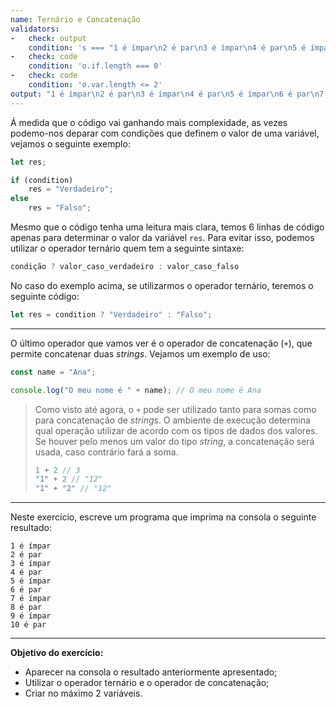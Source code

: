 ```yaml
---
name: Ternário e Concatenação
validators:
-   check: output
    condition: 's === "1 é ímpar\n2 é par\n3 é ímpar\n4 é par\n5 é ímpar\n6 é par\n7 é ímpar\n8 é par\n9 é ímpar\n10 é par"'
-   check: code
    condition: 'o.if.length === 0'
-   check: code
    condition: 'o.var.length <= 2'
output: "1 é ímpar\n2 é par\n3 é ímpar\n4 é par\n5 é ímpar\n6 é par\n7 é ímpar\n8 é par\n9 é ímpar\n10 é par"
---
```


Á medida que o código vai ganhando mais complexidade, as vezes podemo-nos deparar com condições que definem o valor de uma variável, vejamos o seguinte exemplo:

```js
let res;

if (condition)
    res = "Verdadeiro";
else
    res = "Falso";
```

Mesmo que o código tenha uma leitura mais clara, temos 6 linhas de código apenas para determinar o valor da variável `res`. Para evitar isso, podemos utilizar o operador ternário quem tem a seguinte sintaxe:

```js
condição ? valor_caso_verdadeiro : valor_caso_falso
```

No caso do exemplo acima, se utilizarmos o operador ternário, teremos o seguinte código:

```js
let res = condition ? "Verdadeiro" : "Falso";
```

***

O último operador que vamos ver é o operador de concatenação (`+`), que permite concatenar duas *strings*. Vejamos um exemplo de uso:

```js
const name = "Ana";

console.log("O meu nome é " + name); // O meu nome é Ana
```

> Como visto até agora, o `+` pode ser utilizado tanto para somas como para concatenação de *strings*. O ambiente de execução determina qual operação utilizar de acordo com os tipos de dados dos valores. Se houver pelo menos um valor do tipo *string*, a concatenação será usada, caso contrário fará a soma.
> ```js
> 1 + 2 // 3
> "1" + 2 // "12"
> "1" + "2" // "12"
> ```

***

Neste exercício, escreve um programa que imprima na consola o seguinte resultado:

```
1 é ímpar
2 é par
3 é ímpar
4 é par
5 é ímpar
6 é par
7 é ímpar
8 é par
9 é ímpar
10 é par
```

***

**Objetivo do exercício:**
- Aparecer na consola o resultado anteriormente apresentado;
- Utilizar o operador ternário e o operador de concatenação;
- Criar no máximo 2 variáveis.